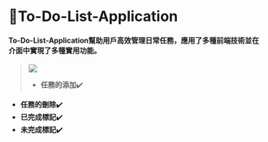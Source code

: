 # 📝To-Do-List-Application
#### To-Do-List-Application幫助用戶高效管理日常任務，應用了多種前端技術並在介面中實現了多種實用功能。
> ![](https://s27.aconvert.com/convert/p3r68-cdx67/qsk1n-fmjue.gif)
>* **任務的添加**✔️
  * **任務的刪除**✔️
  * **已完成標記**✔️
  * **未完成標記**✔️
